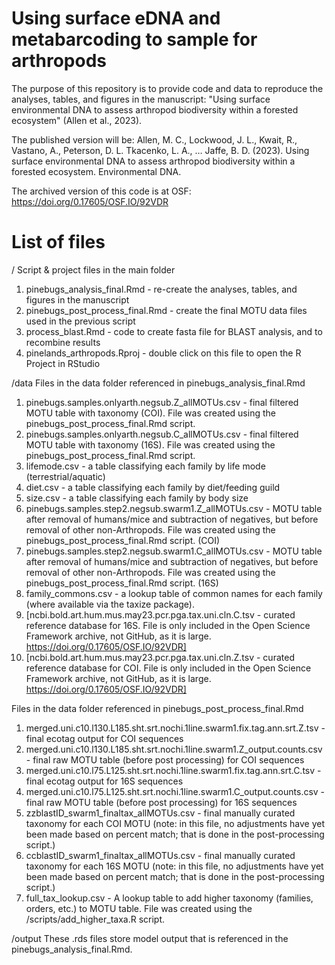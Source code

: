 # Using surface eDNA and metabarcoding to sample for arthropods
The purpose of this repository is to provide code and data to reproduce the analyses, tables, and figures in the manuscript: "Using surface environmental DNA to assess arthropod biodiversity within a forested ecosystem" (Allen et al., 2023). 

The published version will be:
Allen, M. C., Lockwood, J. L., Kwait, R., Vastano, A., Peterson, D. L. Tkacenko, L. A., … Jaffe, B. D. (2023). Using surface environmental DNA to assess arthropod biodiversity within a forested ecosystem. Environmental DNA.

The archived version of this code is at OSF: https://doi.org/0.17605/OSF.IO/92VDR

# List of files

/
Script & project files in the main folder
1. pinebugs_analysis_final.Rmd - re-create the analyses, tables, and figures in the manuscript
2. pinebugs_post_process_final.Rmd - create the final MOTU data files used in the previous script
3. process_blast.Rmd - code to create fasta file for BLAST analysis, and to recombine results
4. pinelands_arthropods.Rproj - double click on this file to open the R Project in RStudio

/data
Files in the data folder referenced in pinebugs_analysis_final.Rmd

1. pinebugs.samples.onlyarth.negsub.Z_allMOTUs.csv - final filtered MOTU table with taxonomy (COI). File was created using the pinebugs_post_process_final.Rmd script.
2. pinebugs.samples.onlyarth.negsub.C_allMOTUs.csv - final filtered MOTU table with taxonomy (16S). File was created using the pinebugs_post_process_final.Rmd script.
3. lifemode.csv - a table classifying each family by life mode (terrestrial/aquatic)
4. diet.csv - a table classifying each family by diet/feeding guild
5. size.csv - a table classifying each family by body size
6. pinebugs.samples.step2.negsub.swarm1.Z_allMOTUs.csv - MOTU table after removal of humans/mice and subtraction of negatives, but before removal of other non-Arthropods.  File was created using the pinebugs_post_process_final.Rmd script. (COI)
7. pinebugs.samples.step2.negsub.swarm1.C_allMOTUs.csv - MOTU table after removal of humans/mice and subtraction of negatives, but before removal of other non-Arthropods.  File was created using the pinebugs_post_process_final.Rmd script. (16S)
8. family_commons.csv - a lookup table of common names for each family (where available via the taxize package). 
9. [ncbi.bold.art.hum.mus.may23.pcr.pga.tax.uni.cln.C.tsv - curated reference database for 16S. File is only included in the Open Science Framework archive, not GitHub, as it is large. https://doi.org/0.17605/OSF.IO/92VDR]
10. [ncbi.bold.art.hum.mus.may23.pcr.pga.tax.uni.cln.Z.tsv - curated reference database for COI. File is only included in the Open Science Framework archive, not GitHub, as it is large. https://doi.org/0.17605/OSF.IO/92VDR]

Files in the data folder referenced in pinebugs_post_process_final.Rmd

1. merged.uni.c10.l130.L185.sht.srt.nochi.1line.swarm1.fix.tag.ann.srt.Z.tsv - final ecotag output for COI sequences
2. merged.uni.c10.l130.L185.sht.srt.nochi.1line.swarm1.Z_output.counts.csv - final raw MOTU table (before post processing) for COI sequences
3. merged.uni.c10.l75.L125.sht.srt.nochi.1line.swarm1.fix.tag.ann.srt.C.tsv - final ecotag output for 16S sequences
4. merged.uni.c10.l75.L125.sht.srt.nochi.1line.swarm1.C_output.counts.csv - final raw MOTU table (before post processing) for 16S sequences
5. zzblastID_swarm1_finaltax_allMOTUs.csv - final manually curated taxonomy for each COI MOTU (note: in this file, no adjustments have yet been made based on percent match; that is done in the post-processing script.)
6. ccblastID_swarm1_finaltax_allMOTUs.csv - final manually curated taxonomy for each 16S MOTU (note: in this file, no adjustments have yet been made based on percent match; that is done in the post-processing script.)
7. full_tax_lookup.csv - A lookup table to add higher taxonomy (families, orders, etc.) to MOTU table. File was created using the /scripts/add_higher_taxa.R script.

/output
These .rds files store model output that is referenced in the pinebugs_analysis_final.Rmd.